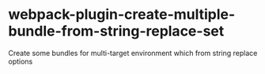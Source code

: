 # webpack-plugin-create-multiple-bundle-from-string-replace-set
Create some bundles for multi-target environment which from string replace options
